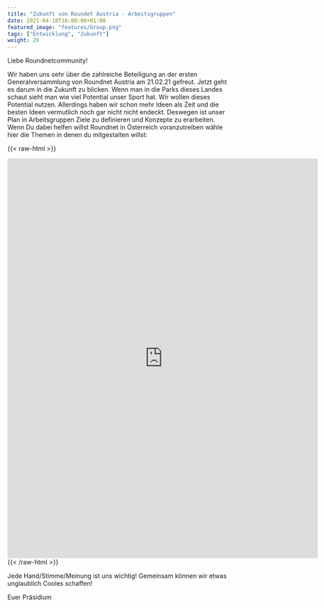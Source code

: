 ```yaml
---
title: "Zukunft von Roundet Austria - Arbeitsgruppen"
date: 2021-04-10T16:00:00+01:00
featured_image: "features/Group.png"
tags: ["Entwicklung", "Zukunft"]
weight: 20
---
```


Liebe Roundnetcommunity!

Wir haben uns sehr über die zahlreiche Beteiligung an der ersten Generalversammlung von Roundnet Austria am 21.02.21 gefreut. 
Jetzt geht es darum in die Zukunft zu blicken. 
Wenn man in die Parks dieses Landes schaut sieht man wie viel Potential unser Sport hat.
Wir wollen dieses Potential nutzen.
Allerdings haben wir schon mehr Ideen als Zeit und die besten Ideen vermutlich noch gar nicht nicht endeckt.
Deswegen ist unser Plan in Arbeitsgruppen Ziele zu definieren und Konzepte zu erarbeiten.
Wenn Du dabei helfen willst Roundnet in Österreich voranzutreiben wähle hier die Themen in denen du mitgestalten willst:

{{< raw-html >}}
<iframe src="https://docs.google.com/forms/d/e/1FAIpQLSeFPYl0qKgiFFFWbx8po8s37lxLbX-eonMCMBK8D3pT-PEyTQ/viewform?embedded=true" width="700" height="900" frameborder="0" marginheight="0" marginwidth="0">Loading…</iframe>
{{< /raw-html >}}

Jede Hand/Stimme/Meinung ist uns wichtig!
Gemeinsam können wir etwas unglaublich Cooles schaffen!

Euer Präsidium
